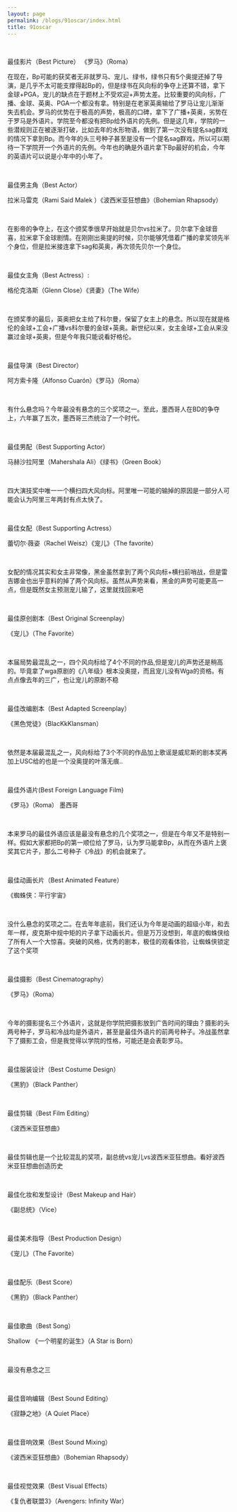 ```yaml
---
layout: page
permalink: /blogs/91oscar/index.html
title: 91oscar
---
```

<br>

最佳影片（Best Picture）
《罗马》（Roma）

在现在，Bp可能的获奖者无非就罗马、宠儿、绿书，绿书只有5个奥提还掉了导演，是几乎不太可能支撑得起Bp的，但是绿书在风向标的争夺上还算不错，拿下金球+PGA，宠儿的缺点在于题材上不受欢迎+声势太差。比较重要的风向标，广播、金球、英奥、PGA一个都没有拿。特别是在老家英奥输给了罗马让宠儿渐渐失去机会。罗马的优势在于极高的声势，极高的口碑，拿下了广播+英奥，劣势在于罗马是外语片。学院至今都没有把Bp给外语片的先例。但是这几年，学院的一些潜规则正在被逐渐打破，比如去年的水形物语，做到了第一次没有提名sag群戏的情况下拿到Bp。而今年的头三号种子甚至是没有一个提名sag群戏，所以可以期待一下学院开一个外语片的先例。今年也的确是外语片拿下Bp最好的机会，今年的英语片可以说是小年中的小年了。

<br>

最佳男主角（Best Actor）

拉米马雷克（Rami Said Malek ）《波西米亚狂想曲》（Bohemian Rhapsody）

<br>

在影帝的争夺上，在这个颁奖季很早开始就是贝尔vs拉米了。贝尔拿下金球音喜，拉米拿下金球剧情。在刚刚出奥提的时候，贝尔能够凭借着广播的拿奖领先半个身位，但是拉米接连拿下sag和英奥，再次领先贝尔一个身位。
<br>

<br>

最佳女主角（Best Actress）:

格伦克洛斯（Glenn Close）《贤妻》（The Wife）

<br>

在颁奖季的最后，英奥把女主给了科尔曼，保留了女主上的悬念。所以现在就是格伦的金球+工会+广播vs科尔曼的金球+英奥。新世纪以来，女主金球+工会从来没赢过金球+英奥，但是今年我只能说看好格伦。

<br>

最佳导演（Best Director）

阿方索卡隆（Alfonso Cuarón）《罗马》（Roma）

<br>

有什么悬念吗？今年最没有悬念的三个奖项之一。至此，墨西哥人在BD的争夺上，六年赢了五次，墨西哥三杰统治了一个时代。

<br>

最佳男配（Best Supporting Actor）

马赫沙拉阿里（Mahershala Ali）《绿书》（Green Book）

<br>

四大演技奖中唯一一个横扫四大风向标。阿里唯一可能的输掉的原因是一部分人可能会认为阿里三年两封有点太快了。

<br>

最佳女配（Best Supporting Actress）

蕾切尔·薇姿（Rachel Weisz）《宠儿》（The favorite）

<br>

女配的情况其实和女主非常像，黑金虽然拿到了两个风向标+横扫前哨战，但是雷吉娜金也出乎意料的掉了两个风向标。虽然从声势来看，黑金的声势可能更高一点，但是既然女主预测宠儿输了，这里就找回来吧

<br>

最佳原创剧本（Best Original Screenplay）

《宠儿》（The Favorite）

<br>

本届局势最混乱之一，四个风向标给了4个不同的作品,但是宠儿的声势还是稍高的。毕竟拿了wga原剧的《八年级》根本没奥提，而且宠儿没有Wga的资格。有点点像去年的三广，也让宠儿的原剧不稳

<br>

最佳改编剧本（Best Adapted Screenplay）


《黑色党徒》（BlacKkKlansman）

<br>

依然是本届最混乱之一，风向标给了3个不同的作品加上歌谣是威尼斯的剧本奖再加上USC给的也是一个没奥提的叶落无痕..

<br>

最佳外语片(Best Foreign Language Film)

《罗马》（Roma） 墨西哥

<br>

本来罗马的最佳外语应该是最没有悬念的几个奖项之一，但是在今年又不是特别一样。假如大家都把Bp的第一顺位给了罗马，认为罗马能拿Bp，从而在外语片上褒奖其它片子，那么二号种子《冷战》的机会就来了。

<br>

最佳动画长片（Best Animated Feature）


《蜘蛛侠：平行宇宙》

<br>

没什么悬念的奖项之二。在去年年底前，我们还认为今年是动画的超级小年，和去年一样，皮克斯中规中矩的片子拿下动画长片。但是万万没想到，年底的蜘蛛侠给了所有人一个大惊喜。突破的风格，优秀的剧本，极佳的观看体验，让蜘蛛侠锁定了这个奖项

<br>

最佳摄影（Best Cinematography）

《罗马》（Roma）

<br>

今年的摄影提名三个外语片，这就是你学院把摄影放到广告时间的理由？摄影的头两号种子，罗马和冷战均是外语片，甚至是最佳外语片的前两号种子。冷战虽然拿下了摄影工会，但是我觉得以学院的性格，可能还是会表彰罗马。

<br>

最佳服装设计（Best Costume Design）

《黑豹》（Black Panther）

<br>

最佳剪辑（Best Film Editing）

《波西米亚狂想曲》

<br>

最佳剪辑也是一个比较混乱的奖项，副总统vs宠儿vs波西米亚狂想曲。看好波西米亚狂想曲创造历史

<br>

最佳化妆和发型设计（Best Makeup and Hair）

《副总统》（Vice）

<br>

最佳美术指导（Best Production Design）

《宠儿》（The Favorite）

<br>

最佳配乐（Best Score）

《黑豹》（Black Panther）

<br>

最佳歌曲（Best Song）

Shallow 《一个明星的诞生》（A Star is Born）

<br>

最没有悬念之三

<br>

最佳音响编辑（Best Sound Editing）

《寂静之地》（A Quiet Place）

<br>

最佳音响效果（Best Sound Mixing）

《波西米亚狂想曲》（Bohemian Rhapsody）

<br>

最佳视觉效果（Best Visual Effects）

《复仇者联盟3》（Avengers: Infinity War）
